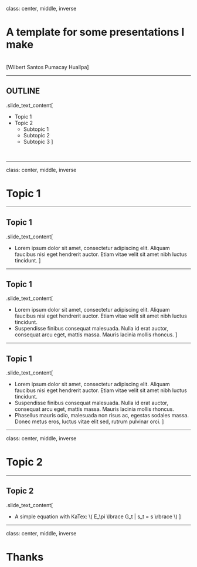 class: center, middle, inverse

# A template for some presentations I make
<br>
[Wilbert Santos Pumacay Huallpa]

---

## OUTLINE

.slide_text_content[
*   Topic 1
*   Topic 2
    *   Subtopic 1
    *   Subtopic 2
    *   Subtopic 3
]

<br>

---
class: center, middle, inverse
# Topic 1

---

## Topic 1

.slide_text_content[
*   Lorem ipsum dolor sit amet, consectetur adipiscing elit. Aliquam faucibus nisi 
    eget hendrerit auctor. Etiam vitae velit sit amet nibh luctus tincidunt.
]

---

## Topic 1

.slide_text_content[
*   Lorem ipsum dolor sit amet, consectetur adipiscing elit. Aliquam faucibus nisi 
    eget hendrerit auctor. Etiam vitae velit sit amet nibh luctus tincidunt.
*   Suspendisse finibus consequat malesuada. Nulla id erat auctor, consequat arcu 
    eget, mattis massa. Mauris lacinia mollis rhoncus.
]

---

## Topic 1

.slide_text_content[
*   Lorem ipsum dolor sit amet, consectetur adipiscing elit. Aliquam faucibus nisi 
    eget hendrerit auctor. Etiam vitae velit sit amet nibh luctus tincidunt.
*   Suspendisse finibus consequat malesuada. Nulla id erat auctor, consequat arcu 
    eget, mattis massa. Mauris lacinia mollis rhoncus. 
*   Phasellus mauris odio, malesuada non risus ac, egestas sodales massa. Donec 
    metus eros, luctus vitae elit sed, rutrum pulvinar orci.
]

---

class: center, middle, inverse
# Topic 2

---

## Topic 2

.slide_text_content[
*   A simple equation with KaTex: \\( E_\pi \lbrace G_t | s_t = s \rbrace \\)
]

---

class: center, middle, inverse
# Thanks

